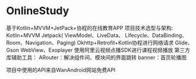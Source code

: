 # OnlineStudy
基于Kotlin+MVVM+JetPack+协程的在线教育APP
项目技术选型与架构:
Kotlin+MVVM
Jetpack( ViewModel、LiveData、 Lifecycle、DataBinding、Room、Navigation、Paging)
Okhttp+Retrofit+Kotlin协程进行网络请求
Glide、Gson
WebView、Exoplayer
使用阿里云视频点播SDK进行课程视频播放
第三方库辅助工具：
ARouter：解决组件间、模块间的界面跳转
banner：首页轮播图





项目中使用的API来自WanAndroid网站免费API
